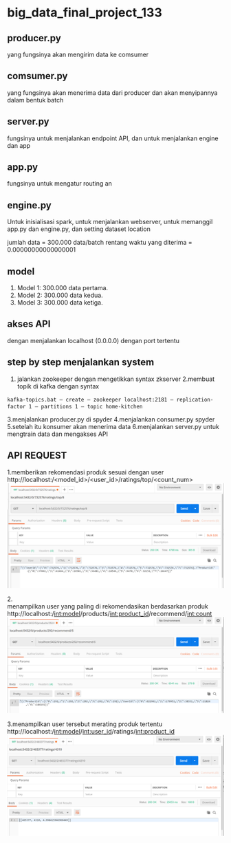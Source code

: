 # big_data_final_project_133

## producer.py
yang fungsinya akan mengirim data ke comsumer

## comsumer.py
yang fungsinya akan menerima data dari producer dan akan menyipannya dalam bentuk batch

## server.py
fungsinya untuk menjalankan endpoint API, dan untuk menjalankan engine dan app

## app.py
fungsinya untuk mengatur routing an

## engine.py
Untuk inisialisasi spark, untuk menjalankan webserver, untuk memanggil app.py dan engine.py, dan setting dataset location

jumlah data = 300.000 data/batch
rentang waktu yang diterima = 0.00000000000000001

## model 
1. Model 1: 300.000 data pertama.
2. Model 2: 300.000 data kedua.
3. Model 3: 300.000 data ketiga.

## akses API
dengan menjalankan localhost (0.0.0.0) dengan port tertentu

## step by step menjalankan system
1. jalankan zookeeper dengan mengetikkan syntax zkserver
2.membuat topik di kafka dengan syntax
```
kafka-topics.bat — create — zookeeper localhost:2181 — replication-factor 1 — partitions 1 — topic home-kitchen
```
3.menjalankan producer.py di spyder
4.menjalankan consumer.py spyder
5.setelah itu konsumer akan menerima data
6.menjalankan server.py untuk mengtrain data dan mengakses API

## API REQUEST
1.memberikan rekomendasi produk sesuai dengan user<br>http://localhost:/<model_id>/<user_id>/ratings/top/<count_num>
<br>
![1](./img_pur/6.1.PNG)

2.<br>menampilkan user yang paling di rekomendasikan berdasarkan produk<br>http://localhost:/<int:model>/products/<int:product_id>/recommend/<int:count>
<br>
![2](./img_pur/6.2.PNG)

3.menampilkan user tersebut merating produk tertentu<br>http://localhost:/<int:model>/<int:user_id>/ratings/<int:product_id>
<br>
![1](./img_pur/6.3.PNG)

